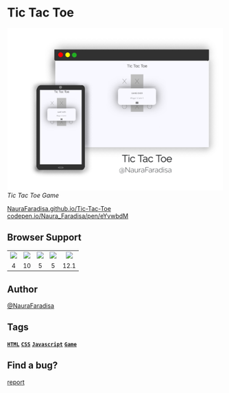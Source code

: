 # Tic Tac Toe

![preview](preview.jpg)
_Tic Tac Toe Game_

[NauraFaradisa.github.io/Tic-Tac-Toe](https://NauraFaradisa.github.io/Tic-Tac-Toe)
[codepen.io/Naura_Faradisa/pen/eYvwbdM](https://codepen.io/Naura_Faradisa/pen/eYvwbdM)

## Browser Support

<table style="text-align: center">
	<tr>
		<td><img src="https://lh3.googleusercontent.com/d/1lINX0uQhURf_cqbG1kfOjBOVF5lGea8G=s220?authuser=0"></td>
		<td><img src="https://lh3.googleusercontent.com/d/1lIpSdQ7B9Rag_VfPFSESsX2AtlRuMuu7=s220?authuser=0"></td>
		<td><img src="https://lh3.googleusercontent.com/d/1lJyxyw_V0pxF0UFR59Vw4VtOezBBmvSd=s220?authuser=0"></td>
		<td><img src="https://lh3.googleusercontent.com/d/1lKaeJaCs3Bu9o0yVq7ZzglIwY_Jf_9G1=s220?authuser=0"></td>
		<td><img src="https://lh3.googleusercontent.com/d/1lMBASCaZCEUGnjdWr2xwYwrocrgWgvJP=s220?authuser=0"></td>
	</tr>
	<tr>
		<td> 4 </td>
		<td> 10 </td>
		<td> 5 </td>
		<td> 5 </td>
		<td> 12.1 </td>
	</tr>

</table>

## Author
[@NauraFaradisa](https://github.com/NauraFaradisa)

## Tags

[**`HTML`**](https://github.com/topics/html)
[**`CSS`**](https://github.com/topics/css)
[**`Javascript`**](https://github.com/topics/javascript)
[**`Game`**](https://github.com/topics/game)

## Find a bug?
[report](https://github.com/NauraFaradisa/Tic-Tac-Toe/issues)
